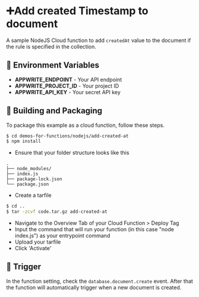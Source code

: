 # ➕Add created Timestamp to document

A sample NodeJS Cloud function to add `createdAt` value to the document if the rule is specified in the collection.

## 📝 Environment Variables

- **APPWRITE_ENDPOINT** - Your API endpoint
- **APPWRITE_PROJECT_ID** - Your project ID
- **APPWRITE_API_KEY** - Your secret API key

## 🚀 Building and Packaging

To package this example as a cloud function, follow these steps.

```bash
$ cd demos-for-functions/nodejs/add-created-at
$ npm install
```

- Ensure that your folder structure looks like this

```
.
├── node_modules/
├── index.js
├── package-lock.json
└── package.json
```

- Create a tarfile

```bash
$ cd ..
$ tar -zcvf code.tar.gz add-created-at
```

- Navigate to the Overview Tab of your Cloud Function > Deploy Tag
- Input the command that will run your function (in this case "node index.js") as your entrypoint command
- Upload your tarfile
- Click 'Activate'

## 🎯 Trigger

In the function setting, check the `database.document.create` event. After that the function will automatically trigger when a new document is created.

